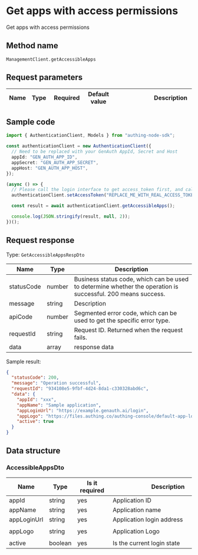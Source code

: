 # Get apps with access permissions

<!--
Warning ⚠️:
Do not modify this document directly,
https://github.com/Authing/authing-docs-factory
Use this project to generate
-->

<LastUpdated />

Get apps with access permissions

## Method name

`ManagementClient.getAccessibleApps`

## Request parameters

| Name | Type | <div style="width:80px">Required</div> | <div style="width:60px">Default value</div> | <div style="width:300px">Description</div> | <div style="width:200px">Sample value</div> |
| ---- | ---- | -------------------------------------- | ------------------------------------------- | ------------------------------------------ | ------------------------------------------- |

## Sample code

```ts
import { AuthenticationClient, Models } from "authing-node-sdk";

const authenticationClient = new AuthenticationClient({
  // Need to be replaced with your GenAuth AppId, Secret and Host
  appId: "GEN_AUTH_APP_ID",
  appSecret: "GEN_AUTH_APP_SECRET",
  appHost: "GEN_AUTH_APP_HOST",
});

(async () => {
  // Please call the login interface to get access_token first, and call the setAccessToken method to set access_token
  authenticationClient.setAccessToken("REPLACE_ME_WITH_REAL_ACCESS_TOKEN");

  const result = await authenticationClient.getAccessibleApps();

  console.log(JSON.stringify(result, null, 2));
})();
```

## Request response

Type: `GetAccessibleAppsRespDto`

| Name       | Type   | Description                                                                                                  |
| ---------- | ------ | ------------------------------------------------------------------------------------------------------------ |
| statusCode | number | Business status code, which can be used to determine whether the operation is successful. 200 means success. |
| message    | string | Description                                                                                                  |
| apiCode    | number | Segmented error code, which can be used to get the specific error type.                                      |
| requestId  | string | Request ID. Returned when the request fails.                                                                 |
| data       | array  | response data                                                                                                |

Sample result:

```json
{
  "statusCode": 200,
  "message": "Operation successful",
  "requestId": "934108e5-9fbf-4d24-8da1-c330328abd6c",
  "data": {
    "appId": "xxx",
    "appName": "Sample application",
    "appLoginUrl": "https://example.genauth.ai/login",
    "appLogo": "https://files.authing.co/authing-console/default-app-logo.png",
    "active": true
  }
}
```

## Data structure

### <a id="AccessibleAppsDto"></a> AccessibleAppsDto

| Name        | Type    | <div style="width:80px">Is it required</div> | <div style="width:300px">Description</div> | <div style="width:200px">Sample value</div>                     |
| ----------- | ------- | -------------------------------------------- | ------------------------------------------ | --------------------------------------------------------------- |
| appId       | string  | yes                                          | Application ID                             | `xxx`                                                           |
| appName     | string  | yes                                          | Application name                           | `Sample application`                                            |
| appLoginUrl | string  | yes                                          | Application login address                  | `https://example.genauth.ai/login`                              |
| appLogo     | string  | yes                                          | Application Logo                           | `https://files.authing.co/authing-console/default-app-logo.png` |
| active      | boolean | yes                                          | Is the current login state                 | `true`                                                          |
